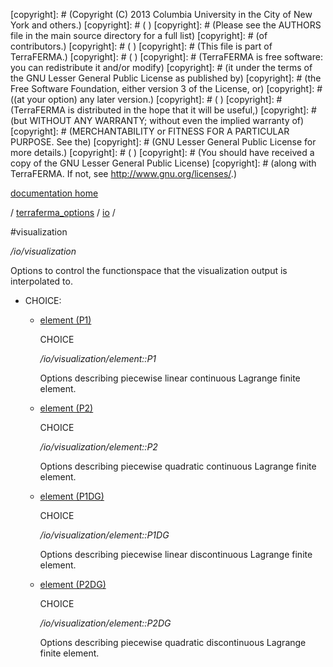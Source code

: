[copyright]: # (Copyright (C) 2013 Columbia University in the City of New York and others.)
[copyright]: # ( )
[copyright]: # (Please see the AUTHORS file in the main source directory for a full list)
[copyright]: # (of contributors.)
[copyright]: # ( )
[copyright]: # (This file is part of TerraFERMA.)
[copyright]: # ( )
[copyright]: # (TerraFERMA is free software: you can redistribute it and/or modify)
[copyright]: # (it under the terms of the GNU Lesser General Public License as published by)
[copyright]: # (the Free Software Foundation, either version 3 of the License, or)
[copyright]: # ((at your option) any later version.)
[copyright]: # ( )
[copyright]: # (TerraFERMA is distributed in the hope that it will be useful,)
[copyright]: # (but WITHOUT ANY WARRANTY; without even the implied warranty of)
[copyright]: # (MERCHANTABILITY or FITNESS FOR A PARTICULAR PURPOSE. See the)
[copyright]: # (GNU Lesser General Public License for more details.)
[copyright]: # ( )
[copyright]: # (You should have received a copy of the GNU Lesser General Public License)
[copyright]: # (along with TerraFERMA. If not, see <http://www.gnu.org/licenses/>.)

[documentation home](Documentation)

/ [terraferma_options](../../terraferma_options.md) / [io](../io.md) /

#visualization

*/io/visualization*

Options to control the functionspace that the visualization output is interpolated to.

* CHOICE:
    * [element (P1)](visualization/element__P1.md "child")

        CHOICE 

        */io/visualization/element::P1*

        Options describing piecewise linear continuous Lagrange finite element.

    * [element (P2)](visualization/element__P2.md "child")

        CHOICE 

        */io/visualization/element::P2*

        Options describing piecewise quadratic continuous Lagrange finite element.

    * [element (P1DG)](visualization/element__P1DG.md "child")

        CHOICE 

        */io/visualization/element::P1DG*

        Options describing piecewise linear discontinuous Lagrange finite element.

    * [element (P2DG)](visualization/element__P2DG.md "child")

        CHOICE 

        */io/visualization/element::P2DG*

        Options describing piecewise quadratic discontinuous Lagrange finite element.

[autogenerated]: # (This file was automatically generated from the schema file:/home/cwilson/repos/github/TerraFERMA/TerraFERMA/buckettools/schemas/io.rng.)


